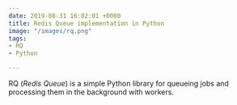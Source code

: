 ```yaml
---
date: 2019-08-31 16:02:01 +0000
title: Redis Queue implementation in Python
image: "/images/rq.png"
tags:
- RQ
- Python

---
```

RQ (_Redis Queue_) is a simple Python library for queueing jobs and processing them in the background with workers.
